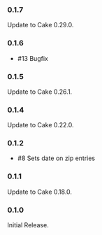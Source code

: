 ### 0.1.7
Update to Cake 0.29.0.

### 0.1.6
* #13 Bugfix

### 0.1.5
Update to Cake 0.26.1.

### 0.1.4
Update to Cake 0.22.0.

### 0.1.2
* #8 Sets date on zip entries

### 0.1.1
Update to Cake 0.18.0.

### 0.1.0
Initial Release.